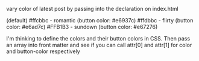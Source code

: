 vary color of latest post by passing into the declaration on index.html

(default) #ffcbbc - romantic (button color: #e6937c)
#ffdbbc - flirty (button color: #e6ad7c)
#FFB1B3 - sundown (button color: #e67276)

I'm thinking to define the colors and their button colors in CSS. Then pass an array into front matter and see if you can call attr[0] and attr[1] for color and button-color respectively
